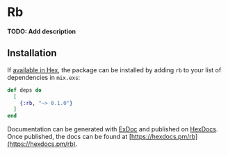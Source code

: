# Rb

**TODO: Add description**

## Installation

If [available in Hex](https://hex.pm/docs/publish), the package can be installed
by adding `rb` to your list of dependencies in `mix.exs`:

```elixir
def deps do
  [
    {:rb, "~> 0.1.0"}
  ]
end
```

Documentation can be generated with [ExDoc](https://github.com/elixir-lang/ex_doc)
and published on [HexDocs](https://hexdocs.pm). Once published, the docs can
be found at [https://hexdocs.pm/rb](https://hexdocs.pm/rb).

